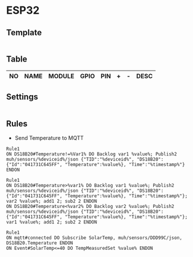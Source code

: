 # ESP32

## Template

```

```

## Table

|  NO | NAME | MODULE | GPIO | PIN | +   | -   | DESC |
| --: | :--- | :----- | ---: | :-- | --- | --- | ---- |

## Settings

```

```

## Rules

- Send Temperature to MQTT

```
Rule1
ON DS18B20#Temperature!=%Var1% DO Backlog var1 %value%; Publish2 muh/sensors/%deviceid%/json {"TID":"%deviceid%", "DS18B20":{"Id":"041731C645FF", "Temperature":%value%}, "Time":"%timestamp%"} ENDON

```

```
Rule1
ON DS18B20#Temperature>%var1% DO Backlog var1 %value%; Publish2 muh/sensors/%deviceid%/json {"TID":"%deviceid%", "DS18B20":{"Id":"041731C645FF", "Temperature":%value%}, "Time":"%timestamp%"}; var2 %value%; add1 2; sub2 2 ENDON
ON DS18B20#Temperature<%var2% DO Backlog var2 %value%; Publish2 muh/sensors/%deviceid%/json {"TID":"%deviceid%", "DS18B20":{"Id":"041731C645FF", "Temperature":%value%}, "Time":"%timestamp%"}; var1 %value%; add1 2; sub2 2 ENDON
```

```
Rule1
ON mqtt#connected DO Subscribe SolarTemp, muh/sensors/DDD99C/json, DS18B20.Temperature ENDON
ON Event#SolarTemp<=40 DO TempMeasuredSet %value% ENDON
```
